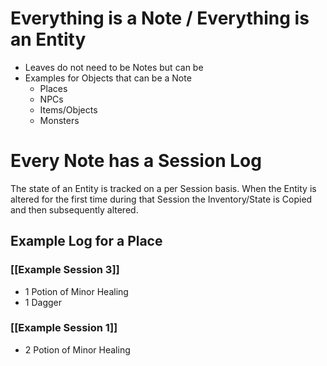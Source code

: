 
# Everything is a Note / Everything is an Entity

* Leaves do not need to be Notes but can be
* Examples for Objects that can be a Note
	* Places
	* NPCs
	* Items/Objects
	* Monsters

# Every Note has a Session Log

The state of an Entity is tracked on a per Session basis. When the Entity is altered for the first time during that Session the Inventory/State is Copied and then subsequently altered.
## Example Log for a Place

### [[Example Session 3]]

* 1 Potion of Minor Healing
* 1 Dagger
### [[Example Session 1]]

* 2 Potion of Minor Healing




